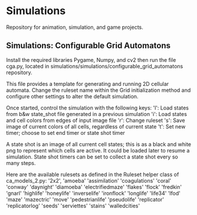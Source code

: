 # Simulations
Repository for animation, simulation, and game projects.

## Simulations: Configurable Grid Automatons
Install the required libraries Pygame, Numpy, and cv2 then run the file cga.py, located in simulations/simulations/configurable_grid_automatons repository.

This file provides a template for generating and running 2D cellular automata. Change the ruleset name within the Grid initialization method and configure other settings to alter the default simulation.

Once started, control the simulation with the following keys:
'l': Load states from b&w state_shot file generated in a previous simulation
'i': Load states and cell colors from edges of input image file
'r': Change ruleset
's': Save image of current colors of all cells, regardless of current state
't': Set new timer; choose to set end timer or state shot timer

A state shot is an image of all current cell states; this is as a black and white png to represent which cells are active. It could be loaded later to resume a simulation. State shot timers can be set to collect a state shot every so many steps.

Here are the available rulesets as defined in the Ruleset helper class of ca_models_2.py:
    '2x2',
    'amoeba'
    'assimilation'
    'coagulations'
    'coral'
    'conway'
    'daynight'
    'diamoeba'
    'electrifiedmaze'
    'flakes'
    'flock'
    'fredkin'
    'gnarl'
    'highlife'
    'honeylife'
    'inverselife'
    'ironflock'
    'longlife'
    'life34'
    'lfod'
    'maze'
    'mazectric'
    'move'
    'pedestrianlife'
    'pseudolife'
    'replicator'
    'replicatorlog'
    'seeds'
    'serviettes'
    'stains'
    'walledcities'

